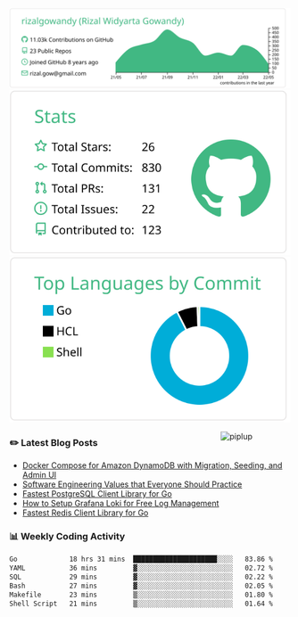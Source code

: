 ![profile-details](profile-summary-card-output/vue/0-profile-details.svg)
![stats](profile-summary-card-output/vue/3-stats.svg)
![most-commit-language](profile-summary-card-output/vue/2-most-commit-language.svg)

<img alt="piplup" align="right" width="125px" src="https://media.giphy.com/media/w6YCfXHS6QZjeHlVpI/giphy.gif">

### :pencil2: Latest Blog Posts
<!-- BLOG-POST-LIST:START -->
- [Docker Compose for Amazon DynamoDB with Migration, Seeding, and Admin UI](https://medium.com/geekculture/docker-compose-for-amazon-dynamodb-with-migration-seeding-and-admin-ui-db11a348cc6a?source=rss-5763b0f1aba6------2)
- [Software Engineering Values that Everyone Should Practice](https://levelup.gitconnected.com/software-engineering-values-that-everyone-should-practice-c980d00cd103?source=rss-5763b0f1aba6------2)
- [Fastest PostgreSQL Client Library for Go](https://levelup.gitconnected.com/fastest-postgresql-client-library-for-go-579fa97909fb?source=rss-5763b0f1aba6------2)
- [How to Setup Grafana Loki for Free Log Management](https://levelup.gitconnected.com/how-to-setup-grafana-loki-for-free-log-management-ceb60558503c?source=rss-5763b0f1aba6------2)
- [Fastest Redis Client Library for Go](https://levelup.gitconnected.com/fastest-redis-client-library-for-go-7993f618f5ab?source=rss-5763b0f1aba6------2)
<!-- BLOG-POST-LIST:END -->

### 📊 Weekly Coding Activity
<!--START_SECTION:waka-->

```text
Go             18 hrs 31 mins  █████████████████████░░░░   83.86 %
YAML           36 mins         ▓░░░░░░░░░░░░░░░░░░░░░░░░   02.72 %
SQL            29 mins         ▓░░░░░░░░░░░░░░░░░░░░░░░░   02.22 %
Bash           27 mins         ▓░░░░░░░░░░░░░░░░░░░░░░░░   02.05 %
Makefile       23 mins         ▒░░░░░░░░░░░░░░░░░░░░░░░░   01.80 %
Shell Script   21 mins         ▒░░░░░░░░░░░░░░░░░░░░░░░░   01.64 %
```

<!--END_SECTION:waka-->
